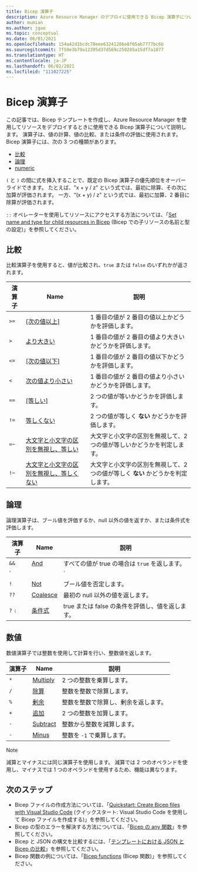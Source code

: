 ```yaml
---
title: Bicep 演算子
description: Azure Resource Manager のデプロイに使用できる Bicep 演算子について説明します。
author: mumian
ms.author: jgao
ms.topic: conceptual
ms.date: 06/01/2021
ms.openlocfilehash: 154a42d1bcdc78eee63241286e8f65ab7777bc6b
ms.sourcegitcommit: 7f59e3b79a12395d37d569c250285a15df7a1077
ms.translationtype: HT
ms.contentlocale: ja-JP
ms.lasthandoff: 06/02/2021
ms.locfileid: "111027225"
---
```

# <a name="bicep-operators"></a>Bicep 演算子

この記事では、Bicep テンプレートを作成し、Azure Resource Manager を使用してリソースをデプロイするときに使用できる Bicep 演算子について説明します。 演算子は、値の計算、値の比較、または条件の評価に使用されます。 Bicep 演算子には、次の 3 つの種類があります。

- [比較](#comparison)
- [論理](#logical)
- [numeric](#numeric)

`(` と `)` の間に式を挿入することで、既定の Bicep 演算子の優先順位をオーバーライドできます。 たとえば、"x + y / z" という式では、最初に除算、その次に加算が評価されます。 一方、“(x + y) / z” という式では、最初に加算、2 番目に除算が評価されます。

`::` オペレーターを使用してリソースにアクセスする方法については、「[Set name and type for child resources in Bicep](child-resource-name-type.md) (Bicep での子リソースの名前と型の設定)」を参照してください。

## <a name="comparison"></a>比較

比較演算子を使用すると、値が比較され、`true` または `false` のいずれかが返されます。

| 演算子 | Name | 説明 |
| ---- | ---- | ---- |
| `>=` | [[次の値以上]](./operators-comparison.md#greater-than-or-equal-) | 1 番目の値が 2 番目の値以上かどうかを評価します。 |
| `>`  | [より大きい](./operators-comparison.md#greater-than-) | 1 番目の値が 2 番目の値より大きいかどうかを評価します。 |
| `<=` | [[次の値以下]](./operators-comparison.md#less-than-or-equal-) | 1 番目の値が 2 番目の値以下かどうかを評価します。 |
| `<`  | [次の値より小さい](./operators-comparison.md#less-than-) | 1 番目の値が 2 番目の値より小さいかどうかを評価します。 |
| `==` | [[等しい]](./operators-comparison.md#equals-) | 2 つの値が等いかどうかを評価します。 |
| `!=` | [等しくない](./operators-comparison.md#not-equal-) | 2 つの値が等しく **ない** かどうかを評価します。 |
| `=~` | [大文字と小文字の区別を無視し、等しい](./operators-comparison.md#equal-case-insensitive-) | 大文字と小文字の区別を無視して、2 つの値が等しいかどうかを判定します。 |
| `!~` | [大文字と小文字の区別を無視し、等しくない](./operators-comparison.md#not-equal-case-insensitive-) | 大文字と小文字の区別を無視して、2 つの値が等しく **ない** かどうかを判定します。 |

## <a name="logical"></a>論理

論理演算子は、ブール値を評価するか、null 以外の値を返すか、または条件式を評価します。

| 演算子 | Name | 説明 |
| ---- | ---- | ---- |
| `&&` | [And](./operators-logical.md#and-) | すべての値が true の場合は `true` を返します。 |
| `||`| [Or](./operators-logical.md#or-) | どちらかの値が true の場合は `true` を返します。 |
| `!` | [Not](./operators-logical.md#not-) | ブール値を否定します。 |
| `??` | [Coalesce](./operators-logical.md#coalesce-) | 最初の null 以外の値を返します。 |
| `?` `:` | [条件式](./operators-logical.md#conditional-expression--) | true または false の条件を評価し、値を返します。 |

## <a name="numeric"></a>数値

数値演算子では整数を使用して計算を行い、整数値を返します。

| 演算子 | Name | 説明 |
| ---- | ---- | ---- |
| `*` | [Multiply](./operators-numeric.md#multiply-) | 2 つの整数を乗算します。 |
| `/` | [除算](./operators-numeric.md#divide-) | 整数を整数で除算します。 |
| `%` | [剰余](./operators-numeric.md#modulo-) | 整数を整数で除算し、剰余を返します。 |
| `+` | [追加](./operators-numeric.md#add-) | 2 つの整数を加算します。 |
| `-` | [Subtract](./operators-numeric.md#subtract--) | 整数から整数を減算します。 |
| `-` | [Minus](./operators-numeric.md#minus--) | 整数を `-1` で乗算します。 |

> [!NOTE]
> 減算とマイナスには同じ演算子を使用します。 減算では 2 つのオペランドを使用し、マイナスでは 1 つのオペランドを使用するため、機能は異なります。

## <a name="next-steps"></a>次のステップ

- Bicep ファイルの作成方法については、「[Quickstart: Create Bicep files with Visual Studio Code](./quickstart-create-bicep-use-visual-studio-code.md) (クイックスタート: Visual Studio Code を使用して Bicep ファイルを作成する)」を参照してください。
- Bicep の型のエラーを解決する方法については、「[Bicep の any 関数](./bicep-functions-any.md)」を参照してください。
- Bicep と JSON の構文を比較するには、「[テンプレートにおける JSON と Bicep の比較](./compare-template-syntax.md)」を参照してください。
- Bicep 関数の例については、「[Bicep functions](./bicep-functions.md) (Bicep 関数)」を参照してください。
